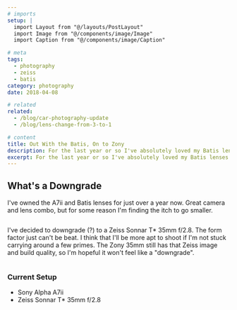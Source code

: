 ```yaml
---
# imports 
setup: |
  import Layout from "@/layouts/PostLayout"
  import Image from "@/components/image/Image"
  import Caption from "@/components/image/Caption"

# meta
tags: 
  - photography
  - zeiss
  - batis
category: photography
date: 2018-04-08

# related
related:
  - /blog/car-photography-update
  - /blog/lens-change-from-3-to-1

# content
title: Out With the Batis, On to Zony
description: For the last year or so I've absolutely loved my Batis lenses. However, I think it's time for a change to the Sony Zeiss
excerpt: For the last year or so I've absolutely loved my Batis lenses. However, I think it's time for a change to the Sony Zeiss. The whole point of going mirrorless was to keep size and weight down as much as possible. I'm really liking the design of the Sony Zeiss 35mm f/2.8. The Batis lenses aren't heavy per se, but they can't compare to the 35mm.
---
```


## What's a Downgrade
I've owned the A7ii and Batis lenses for just over a year now. Great camera and lens combo, but for some reason I'm finding the itch to go smaller.

<figure>
    <picture>
        <Image
            file="shoots/2018/2018-05-08-ice-metallic-green-930/porsche-930-2018_003.jpg"
            classes="solid-shadow-blue"
        />
    </picture>
    <Caption
        file="shoots/2018/2018-05-08-ice-metallic-green-930/porsche-930-2018_003.jpg"
        showMeta={true}
    />
</figure>

I've decided to downgrade (?) to a Zeiss Sonnar T* 35mm f/2.8. The form factor just can't be beat. I think that I'll be more apt to shoot if I'm not stuck carrying around a few primes. The Zony 35mm still has that Zeiss image and build quality, so I'm hopeful it won't feel like a "downgrade".

<figure>
    <picture>
        <Image
            file="shoots/2018/2018-05-08-ice-metallic-green-930/porsche-930-2018_005.jpg"
            classes="solid-shadow-blue"
        />
    </picture>
    <Caption
        file="shoots/2018/2018-05-08-ice-metallic-green-930/porsche-930-2018_005.jpg"
        showMeta={true}
    />
</figure>

### Current Setup
- Sony Alpha A7ii
- Zeiss Sonnar T* 35mm f/2.8